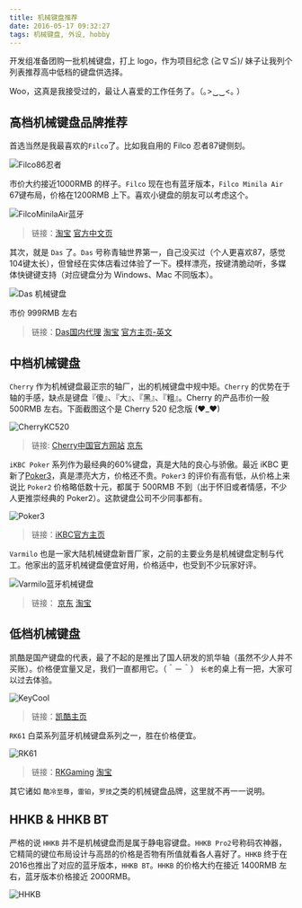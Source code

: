 ```yaml
---
title: 机械键盘推荐
date: 2016-05-17 09:32:27
tags: 机械键盘, 外设, hobby
---
```


开发组准备团购一批机械键盘，打上 logo，作为项目纪念 (≧∇≦)/ 妹子让我列个列表推荐高中低档的键盘供选择。

Woo，这真是我接受过的，最让人喜爱的工作任务了。（｡>‿‿<｡ ）

## 高档机械键盘品牌推荐

首选当然是我最喜欢的`Filco`了。比如我自用的 Filco 忍者87键侧刻。

![Filco86忍者](http://fan-wu.com/images/mechKeyboard/filco.jpg)

市价大约接近1000RMB 的样子。`Filco` 现在也有蓝牙版本，`Filco Minila Air` 67键布局，价格在1200RMB 上下。喜欢小键盘的朋友可以考虑这个。

![FilcoMinilaAir蓝牙](http://fan-wu.com/images/mechKeyboard/FilcoMinilaAir.jpg)

> 链接：[淘宝](https://huajinsm.tmall.com/shop/view_shop.htm?spm=a230r.7195193.1997079397.2.vqVjIl) [官方中文页](www.filcochina.com/)

其次，就是 `Das` 了。`Das` 号称青轴世界第一，自己没买过（个人更喜欢87，感觉104键太长），但曾经在实体店看过体验了一下。模样漂亮，按键清脆动听，多媒体快键键支持（对应键盘分为 Windows、Mac 不同版本）。

![Das 机械键盘](http://fan-wu.com/images/mechKeyboard/das.jpg)

市价 999RMB 左右

> 链接：[Das国内代理](http://www.daskb.com/) [淘宝](https://cooolyy.taobao.com/?q=das&searcy_type=item&s_from=newHeader&source=&ssid=s5-e&search=y&initiative_id=shopz_20120507) [官方主页-英文](http://www.daskeyboard.com/)

## 中档机械键盘

`Cherry` 作为机械键盘最正宗的轴厂，出的机械键盘中规中矩。`Cherry` 的优势在于轴的手感，缺点是键盘『傻』、『大』、『黑』、『粗』。Cherry 的产品市价一般500RMB 左右。下面截图这个是 Cherry 520 纪念版 (♥_♥)

![CherryKC520](http://fan-wu.com/images/mechKeyboard/KC250.jpg)

> 链接: [Cherry中国官方网站](http://www.cherry.cn/)  [京东](http://search.jd.com/Search?keyword=cherry&enc=utf-8&wq=cherry&pvid=ccwvsaoi.oiy0uc)

`iKBC Poker` 系列作为最经典的60%键盘，真是大陆的良心与骄傲。最近 iKBC 更新了[Poker3](http://www.ikbc.com.cn/poker3.html)，真是漂亮大方，价格还不贵。`Poker3` 的评价有高有低，从价格上来说比 `Poker2` 价格略低数十元，都属于 500RMB 不到（出于怀旧或者情感，不少人更推崇经典的 Poker2）。这款键盘公司不少同事都有。



![Poker3](http://fan-wu.com/images/mechKeyboard/Poker3.jpg)

> 链接：[iKBC官方主页](http://www.ikbc.com.cn/) 

`Varmilo` 也是一家大陆机械键盘新晋厂家，之前的主要业务是机械键盘定制与代工。他家出的蓝牙机械键盘便宜好用，价格适中，也受到不少玩家好评。

![Varmilo蓝牙机械键盘](http://fan-wu.com/images/mechKeyboard/Varmilo.jpg)

> 链接： [京东](http://www.jd.com/pinpai/689-90095.html) [淘宝](https://shop69451875.taobao.com/shop/view_shop.htm?spm=a230r.1.14.24.rBN6fe&user_number_id=782775273)

## 低档机械键盘

凯酷是国产键盘的代表，最了不起的是推出了国人研发的凯华轴（虽然不少人并不买账）。价格便宜量又足，我们一直都用它。（＾－＾）  `长老`的桌上有一把，大家可以过去体验。

![KeyCool](http://fan-wu.com/images/mechKeyboard/keycool.jpg)

> 链接：[凯酷主页](http://www.kc-keycool.com/)

`RK61` 白菜系列蓝牙机械键盘系列之一，胜在价格便宜。

![RK61](http://fan-wu.com/images/mechKeyboard/RK61.jpg)

> 链接：[RKGaming](http://www.rkgaming.com/) [淘宝](https://store.taobao.com/shop/view_shop.htm?spm=a230r.1.14.5.VTE8K3&user_number_id=2236973970)

其它诸如 `酷冷至尊`，`雷铂`，`罗技`之类的机械键盘品牌，这里就不再一一说明。

## HHKB & HHKB BT

严格的说 `HHKB` 并不是机械键盘而是属于静电容键盘。`HHKB Pro2`号称码农神器，它精简的键位布局设计与高昂的价格是否物有所值就看各人喜好了。`HHKB` 终于在2016也推出了对应的蓝牙版本，`HHKB BT`。`HHKB` 的价格大约在接近 1400RMB 左右，蓝牙版本价格接近 2000RMB。

![HHKB](http://fan-wu.com/images/mechKeyboard/hhkb.png)
